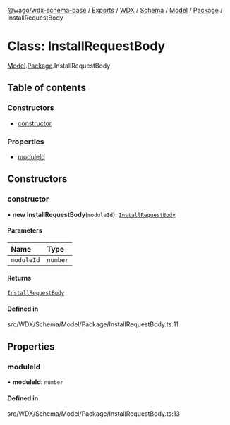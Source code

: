 [@wago/wdx-schema-base](../README.md) / [Exports](../modules.md) / [WDX](../modules/WDX.md) / [Schema](../modules/WDX.Schema.md) / [Model](../modules/WDX.Schema.Model.md) / [Package](../modules/WDX.Schema.Model.Package.md) / InstallRequestBody

# Class: InstallRequestBody

[Model](../modules/WDX.Schema.Model.md).[Package](../modules/WDX.Schema.Model.Package.md).InstallRequestBody

## Table of contents

### Constructors

- [constructor](WDX.Schema.Model.Package.InstallRequestBody.md#constructor)

### Properties

- [moduleId](WDX.Schema.Model.Package.InstallRequestBody.md#moduleid)

## Constructors

### constructor

• **new InstallRequestBody**(`moduleId`): [`InstallRequestBody`](WDX.Schema.Model.Package.InstallRequestBody.md)

#### Parameters

| Name | Type |
| :------ | :------ |
| `moduleId` | `number` |

#### Returns

[`InstallRequestBody`](WDX.Schema.Model.Package.InstallRequestBody.md)

#### Defined in

src/WDX/Schema/Model/Package/InstallRequestBody.ts:11

## Properties

### moduleId

• **moduleId**: `number`

#### Defined in

src/WDX/Schema/Model/Package/InstallRequestBody.ts:13
